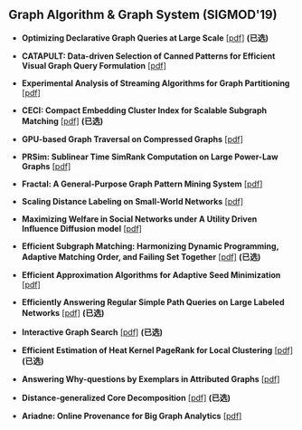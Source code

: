 ## Graph Algorithm & Graph System (SIGMOD'19)

* **Optimizing Declarative Graph Queries at Large Scale** [[pdf]](https://netdb.cis.upenn.edu/papers/graphrex_tr.pdf) **(已选)**

* **CATAPULT: Data-driven Selection of Canned Patterns for Efficient Visual Graph Query Formulation** [[pdf]](https://www.ntu.edu.sg/home/assourav/papers/SIGMOD-19-CATAPULT.pdf)
* **Experimental Analysis of Streaming Algorithms for Graph Partitioning** [[pdf]](https://dl.acm.org/ft_gateway.cfm?id=3300076&ftid=2067515&dwn=1&CFID=143492599&CFTOKEN=a2ad7dd94b42460c-85929616-0C2D-8AD9-7EF31DDDE78C1649)
* **CECI: Compact Embedding Cluster Index for Scalable Subgraph Matching** [[pdf]](https://www2.seas.gwu.edu/~howie/publications/CECI-SIGMOD19.pdf) **(已选)**
* **GPU-based Graph Traversal on Compressed Graphs** [[pdf]](http://delivery.acm.org/10.1145/3320000/3319871/p775-sha.pdf?ip=221.212.176.93&id=3319871&acc=OPEN&key=BF85BBA5741FDC6E%2E5C4511229FC427D6%2E4D4702B0C3E38B35%2E6D218144511F3437&__acm__=1562304669_47a256aba49188682189a951e5829459)
* **PRSim: Sublinear Time SimRank Computation on Large Power-Law Graphs** [[pdf]](https://arxiv.org/pdf/1905.02354.pdf)
* **Fractal: A General-Purpose Graph Pattern Mining System** [[pdf]](http://delivery.acm.org/10.1145/3320000/3319875/p1357-dias.pdf?ip=221.212.176.93&id=3319875&acc=OPEN&key=BF85BBA5741FDC6E%2E5C4511229FC427D6%2E4D4702B0C3E38B35%2E6D218144511F3437&__acm__=1562304331_11eac9ff30616a912c96e6cd11a51b77)
* **Scaling Distance Labeling on Small-World Networks** [[pdf]](http://delivery.acm.org/10.1145/3320000/3319877/p1060-li.pdf?ip=221.212.176.93&id=3319877&acc=OPEN&key=BF85BBA5741FDC6E%2E5C4511229FC427D6%2E4D4702B0C3E38B35%2E6D218144511F3437&__acm__=1562304376_2044223fb5e661c5f02847e9fca96c60)
* **Maximizing Welfare in Social Networks under A Utility Driven Influence Diffusion model** [[pdf]](https://arxiv.org/pdf/1807.02502.pdf)
* **Efficient Subgraph Matching: Harmonizing Dynamic Programming, Adaptive Matching Order, and Failing Set Together** [[pdf]](http://delivery.acm.org/10.1145/3320000/3319880/p1429-han.pdf?ip=221.212.176.93&id=3319880&acc=OPEN&key=BF85BBA5741FDC6E%2E5C4511229FC427D6%2E4D4702B0C3E38B35%2E6D218144511F3437&__acm__=1562304002_b8ee60dae78a05bb5c44fd8d7b12e8fb) **(已选)**
* **Efficient Approximation Algorithms for Adaptive Seed Minimization** [[pdf]](http://delivery.acm.org/10.1145/3320000/3319881/p1096-tang.pdf?ip=221.212.176.93&id=3319881&acc=OPEN&key=BF85BBA5741FDC6E%2E5C4511229FC427D6%2E4D4702B0C3E38B35%2E6D218144511F3437&__acm__=1562304411_80fa644c4f86dd6a6f406304ce074c54)
* **Efficiently Answering Regular Simple Path Queries on Large Labeled Networks** [[pdf]](http://www.cse.iitd.ernet.in/~srikanta/publication/sigmod-19/sigmod-19.pdf) **(已选)**
* **Interactive Graph Search** [[pdf]](https://www.cse.cuhk.edu.hk/~taoyf/paper/sigmod19.pdf) **(已选)**
* **Efficient Estimation of Heat Kernel PageRank for Local Clustering** [[pdf]](https://arxiv.org/pdf/1904.02707.pdf) **(已选)**
* **Answering Why-questions by Exemplars in Attributed Graphs** [[pdf]](https://eecs.wsu.edu/~yinghui/mat/papers/Answering%20Why%20Questions%20for%20Subgraph%20Queries%20in%20Multi%20Attributed%20Graphs-ICDE19.pdf)
* **Distance-generalized Core Decomposition** [[pdf]](https://arxiv.org/pdf/1904.07262.pdf) **(已选)**
* **Ariadne: Online Provenance for Big Graph Analytics** [[pdf]](http://www.sysnet.ucsd.edu/sysnet/miscpapers/ariadne-sigmod19.pdf) 
